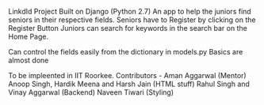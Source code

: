 LinkdId Project
Built on Django (Python 2.7)
	An app to help the juniors find seniors in their respective fields.
	Seniors have to Register by clicking on the Register Button
	Juniors can search for keywords in the search bar on the Home Page.

Can control the fields easily from the dictionary in models.py
Basics are almost done

To be impleented in IIT Roorkee.
Contributors - 
	Aman Aggarwal (Mentor)
	Anoop Singh, Hardik Meena and Harsh Jain (HTML stuff)
	Rahul Singh and Vinay Aggarwal (Backend)
	Naveen Tiwari (Styling)
